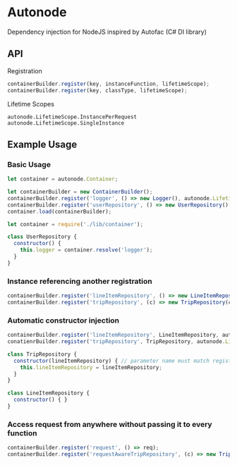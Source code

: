 # Autonode

Dependency injection for NodeJS inspired by Autofac (C# DI library)

## API

Registration

````Javascript
containerBuilder.register(key, instanceFunction, lifetimeScope);
containerBuilder.register(key, classType, lifetimeScope);
````

Lifetime Scopes
````
autonode.LifetimeScope.InstancePerRequest
autonode.LifetimeScope.SingleInstance
````

## Example Usage

### Basic Usage
````Javascript
let container = autonode.Container;

let containerBuilder = new ContainerBuilder();
containerBuilder.register('logger', () => new Logger(), autonode.LifetimeScope.InstancePerRequest);
containerBuilder.register('userRepository', () => new UserRepository(), autonode.LifetimeScope.InstancePerRequest);
container.load(containerBuilder);
````

````Javascript
let container = require('./lib/container');

class UserRepository {
  constructor() {
    this.logger = container.resolve('logger');
  }
}
````

### Instance referencing another registration
````Javascript
containerBuilder.register('lineItemRepository', () => new LineItemRepository(), autonode.LifetimeScope.InstancePerRequest);
containerBuilder.register('tripRepository', (c) => new TripRepository(c.resolve('lineItemRepository'), autonode.LifetimeScope.InstancePerRequest);
````

### Automatic constructor injection
````Javascript
containerBuilder.register('lineItemRepository', LineItemRepository, autonode.LifetimeScope.InstancePerRequest);
conatienrBuilder.register('tripRepository', TripRepository, autonode.LifetimeScope.InstancePerRequest);

class TripRepository {
  constructor(lineItemRepository) { // parameter name must match registration key
    this.lineItemRepository = lineItemRepository;
  }
}

class LineItemRepository {
  constructor() { }
}
````

### Access request from anywhere without passing it to every function
````Javascript
containerBuilder.register('request', () => req);
containerBuilder.register('requestAwareTripRepository', (c) => new TripRepository(c.resolve('request')));
````
